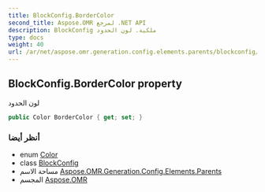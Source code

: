 ```yaml
---
title: BlockConfig.BorderColor
second_title: Aspose.OMR لمرجع .NET API
description: BlockConfig ملكية. لون الحدود
type: docs
weight: 40
url: /ar/net/aspose.omr.generation.config.elements.parents/blockconfig/bordercolor/
---
```

## BlockConfig.BorderColor property

لون الحدود

```csharp
public Color BorderColor { get; set; }
```

### أنظر أيضا

* enum [Color](../../../aspose.omr.generation/color/)
* class [BlockConfig](../)
* مساحة الاسم [Aspose.OMR.Generation.Config.Elements.Parents](../../blockconfig/)
* المجسم [Aspose.OMR](../../../)


